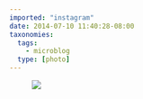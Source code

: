 ```yaml
---
imported: "instagram"
date: 2014-07-10 11:40:28-08:00
taxonomies:
  tags:
    - microblog
  type: [photo]
---
```

<figure>
  <img src="/media/images/photos/2014/07/2aee5c453196ce6ebb9d8e95ffe1482d.jpg"/>
</figure>

